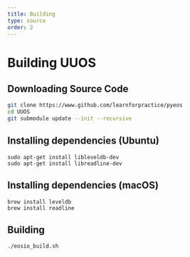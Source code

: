 ```yaml
---
title: Building
type: source
order: 2
---
```


# Building UUOS

## Downloading Source Code

```bash
git clone https://www.github.com/learnforpractice/pyeos
cd UUOS
git submodule update --init --recursive
```

## Installing dependencies (Ubuntu)

```
sudo apt-get install libleveldb-dev
sudo apt-get install libreadline-dev
```

## Installing dependencies (macOS)

```
brew install leveldb
brew install readline
```

## Building

```bash
./eosio_build.sh
```
